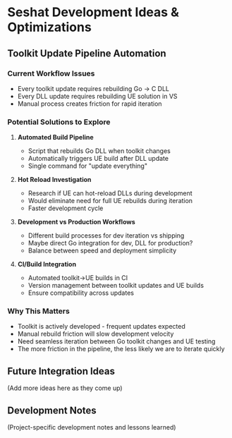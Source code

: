 # Seshat Development Ideas & Optimizations

## Toolkit Update Pipeline Automation

### Current Workflow Issues
- Every toolkit update requires rebuilding Go → C DLL
- Every DLL update requires rebuilding UE solution in VS  
- Manual process creates friction for rapid iteration

### Potential Solutions to Explore

1. **Automated Build Pipeline**
   - Script that rebuilds Go DLL when toolkit changes
   - Automatically triggers UE build after DLL update
   - Single command for "update everything"

2. **Hot Reload Investigation**
   - Research if UE can hot-reload DLLs during development
   - Would eliminate need for full UE rebuilds during iteration
   - Faster development cycle

3. **Development vs Production Workflows**
   - Different build processes for dev iteration vs shipping
   - Maybe direct Go integration for dev, DLL for production?
   - Balance between speed and deployment simplicity

4. **CI/Build Integration**
   - Automated toolkit→UE builds in CI
   - Version management between toolkit updates and UE builds
   - Ensure compatibility across updates

### Why This Matters
- Toolkit is actively developed - frequent updates expected
- Manual rebuild friction will slow development velocity  
- Need seamless iteration between Go toolkit changes and UE testing
- The more friction in the pipeline, the less likely we are to iterate quickly

## Future Integration Ideas

(Add more ideas here as they come up)

## Development Notes

(Project-specific development notes and lessons learned)